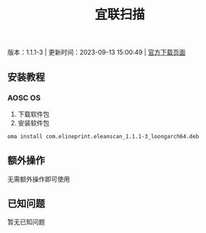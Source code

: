 ﻿---
id: 1778
title: 宜联扫描
toc: true
weight: 1778
---

版本：1.1.1-3 | 更新时间：2023-09-13 15:00:49 | [官方下载页面](http://app.loongapps.cn/#/detail/1778)

## 安装教程 

### AOSC OS 

1. 下载软件包
2. 安装软件包

```bash
oma install com.elineprint.eleanscan_1.1.1-3_loongarch64.deb
```

## 额外操作

无需额外操作即可使用

## 已知问题

暂无已知问题

